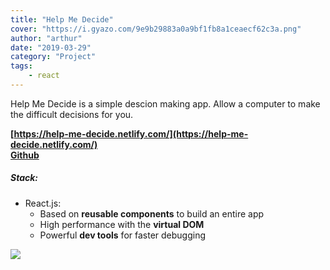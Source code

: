 ```yaml
---
title: "Help Me Decide"
cover: "https://i.gyazo.com/9e9b29883a0a9bf1fb8a1ceaecf62c3a.png"
author: "arthur"
date: "2019-03-29"
category: "Project"
tags:
    - react
---
```



Help Me Decide is a simple descion making app. Allow a computer to make
the difficult decisions for you.

**[https://help-me-decide.netlify.com/](https://help-me-decide.netlify.com/)**  
**[Github](https://github.com/rushman7/HelpMeDecide)**

##### Stack:
- React.js:
    - Based on **reusable components** to build an entire app
    - High performance with the **virtual DOM**
    - Powerful **dev tools** for faster debugging
    
<img src="https://media.giphy.com/media/ZClPW4S2PljVwdEUfu/giphy.gif"/>